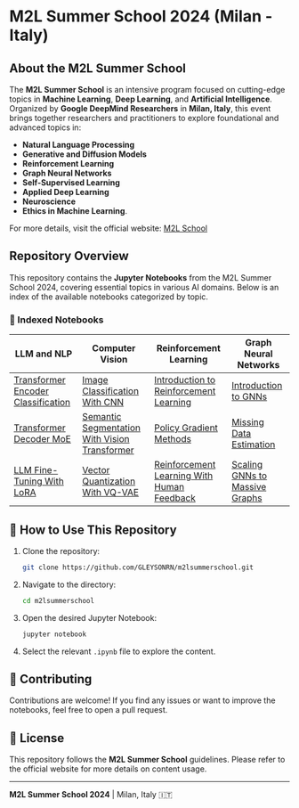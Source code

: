 # M2L Summer School 2024 (Milan - Italy)

## About the M2L Summer School
The **M2L Summer School** is an intensive program focused on cutting-edge topics in **Machine Learning**, **Deep Learning**, and **Artificial Intelligence**. Organized by **Google DeepMind Researchers** in **Milan, Italy**, this event brings together researchers and practitioners to explore foundational and advanced topics in:

- **Natural Language Processing**
- **Generative and Diffusion Models**
- **Reinforcement Learning**
- **Graph Neural Networks**
- **Self-Supervised Learning**
- **Applied Deep Learning**
- **Neuroscience**
- **Ethics in Machine Learning**.

For more details, visit the official website: [M2L School](https://www.m2lschool.org/home)

## Repository Overview
This repository contains the **Jupyter Notebooks** from the M2L Summer School 2024, covering essential topics in various AI domains. Below is an index of the available notebooks categorized by topic.

### 📌 Indexed Notebooks

| **LLM and NLP** | **Computer Vision** | **Reinforcement Learning** | **Graph Neural Networks** |
| --- | --- | --- | --- |
| [Transformer Encoder Classification](https://github.com/GLEYSONRN/m2lsummerschool/blob/main/NLP01_Transformer_Encoder_Classification.ipynb) | [Image Classification With CNN](https://github.com/GLEYSONRN/m2lsummerschool/blob/main/CV01_Image_classification_with_CNN.ipynb) | [Introduction to Reinforcement Learning](https://github.com/GLEYSONRN/m2lsummerschool/blob/main/RL01_Introduction_to_Reinforcement_Learning.ipynb) | [Introduction to GNNs](https://github.com/GLEYSONRN/m2lsummerschool/blob/main/GNN01_Introduction_to_gnns.ipynb) |
| [Transformer Decoder MoE](https://github.com/GLEYSONRN/m2lsummerschool/blob/main/NLP02_Transformer_Decoder_MoE.ipynb) | [Semantic Segmentation With Vision Transformer](https://github.com/GLEYSONRN/m2lsummerschool/blob/main/CV02_Semantic_Segmentation_with_Vision_Transformer.ipynb) | [Policy Gradient Methods](https://github.com/GLEYSONRN/m2lsummerschool/blob/main/RL02_Policy_gradient_methods.ipynb) | [Missing Data Estimation](https://github.com/GLEYSONRN/m2lsummerschool/blob/main/GNN02_Missing_data_estimation.ipynb) |
| [LLM Fine-Tuning With LoRA](https://github.com/GLEYSONRN/m2lsummerschool/blob/main/NLP03_LoRA.ipynb) | [Vector Quantization With VQ-VAE](https://github.com/GLEYSONRN/m2lsummerschool/blob/main/CV03_Vector_Quantization_with_Variational_AutoEncoder.ipynb) | [Reinforcement Learning With Human Feedback](https://github.com/GLEYSONRN/m2lsummerschool/blob/main/RL03_Reinforcement_Learning_with_Human_Feedback.ipynb) | [Scaling GNNs to Massive Graphs](https://github.com/GLEYSONRN/m2lsummerschool/blob/main/GNN03_Scaling_GNNs_to_massive_graphs.ipynb) |

## 🔧 How to Use This Repository
1. Clone the repository:
   ```bash
   git clone https://github.com/GLEYSONRN/m2lsummerschool.git
   ```
2. Navigate to the directory:
   ```bash
   cd m2lsummerschool
   ```
3. Open the desired Jupyter Notebook:
   ```bash
   jupyter notebook
   ```
4. Select the relevant `.ipynb` file to explore the content.

## 📌 Contributing
Contributions are welcome! If you find any issues or want to improve the notebooks, feel free to open a pull request.

## 📜 License
This repository follows the **M2L Summer School** guidelines. Please refer to the official website for more details on content usage.

---
**M2L Summer School 2024** | Milan, Italy 🇮🇹
